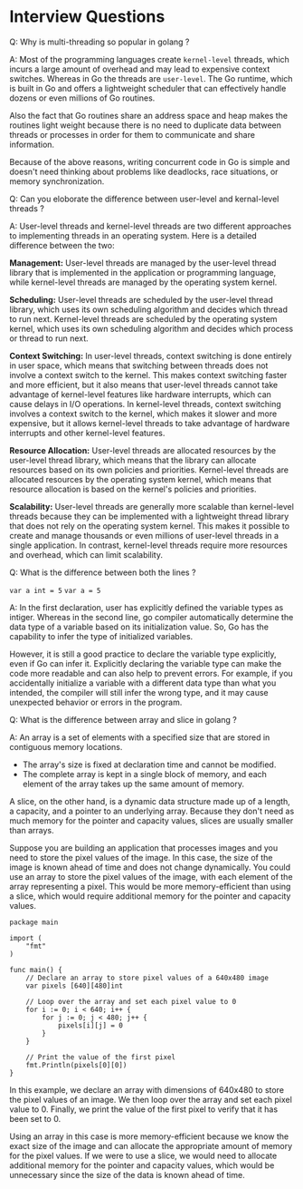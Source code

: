 # Interview Questions


Q: Why is multi-threading so popular in golang ?

A: Most of the programming languages create `kernel-level` threads, which incurs a large amount of overhead and may lead to expensive context switches.
Whereas in Go the threads are `user-level`. The Go runtime, which is built in Go and offers a lightweight scheduler that can effectively handle dozens or even millions of Go routines.

Also the fact that Go routines share an address space and heap makes the routines light weight because there is no need to duplicate
data between threads or processes in order for them to communicate and share information.

Because of the above reasons, writing concurrent code in Go is simple and doesn't need thinking about problems
like deadlocks, race situations, or memory synchronization. 

Q: Can you eloborate the difference between user-level and kernal-level threads ?

A: User-level threads and kernel-level threads are two different approaches to implementing threads in an operating system. 
Here is a detailed difference between the two:

**Management:** User-level threads are managed by the user-level thread library that is implemented in the application or programming language, while kernel-level threads are managed by the operating system kernel.

**Scheduling:** User-level threads are scheduled by the user-level thread library, which uses its own scheduling algorithm and decides which thread to run next. Kernel-level threads are scheduled by the operating system kernel, which uses its own scheduling algorithm and decides which process or thread to run next.

**Context Switching:** In user-level threads, context switching is done entirely in user space, which means that switching between threads does not involve a context switch to the kernel. This makes context switching faster and more efficient, but it also means that user-level threads cannot take advantage of kernel-level features like hardware interrupts, which can cause delays in I/O operations. In kernel-level threads, context switching involves a context switch to the kernel, which makes it slower and more expensive, but it allows kernel-level threads to take advantage of hardware interrupts and other kernel-level features.

**Resource Allocation:** User-level threads are allocated resources by the user-level thread library, which means that the library can allocate resources based on its own policies and priorities. Kernel-level threads are allocated resources by the operating system kernel, which means that resource allocation is based on the kernel's policies and priorities.

**Scalability:** User-level threads are generally more scalable than kernel-level threads because they can be implemented with a lightweight thread library that does not rely on the operating system kernel. This makes it possible to create and manage thousands or even millions of user-level threads in a single application. In contrast, kernel-level threads require more resources and overhead, which can limit scalability.

Q: What is the difference between both the lines ?

`var a int = 5`
`var a = 5`

A: In the first declaration, user has explicitly defined the variable types as intiger. Whereas in the second line, go compiler automatically determine the data type of a variable based on its initialization value. So, Go has the capability to infer the type of initialized variables.

However, it is still a good practice to declare the variable type explicitly, even if Go can infer it. Explicitly declaring the variable type can make the code more readable and can also help to prevent errors. For example, if you accidentally initialize a variable with a different data type than what you intended, the compiler will still infer the wrong type, and it may cause unexpected behavior or errors in the program.


Q: What is the difference between array and slice in golang ?

A: An array is a set of elements with a specified size that are stored in contiguous memory locations.
   - The array's size is fixed at declaration time and cannot be modified.
   - The complete array is kept in a single block of memory, and each element of the array takes up the same amount of memory.

A slice, on the other hand, is a dynamic data structure made up of a length, a capacity, and a pointer to an underlying array. Because they don't need as much memory for the pointer and capacity values, slices are usually smaller than arrays.

Suppose you are building an application that processes images and you need to store the pixel values of the image. In this case, the size of the image is known ahead of time and does not change dynamically. You could use an array to store the pixel values of the image, with each element of the array representing a pixel. This would be more memory-efficient than using a slice, which would require additional memory for the pointer and capacity values.

```
package main

import (
	"fmt"
)

func main() {
	// Declare an array to store pixel values of a 640x480 image
	var pixels [640][480]int

	// Loop over the array and set each pixel value to 0
	for i := 0; i < 640; i++ {
		for j := 0; j < 480; j++ {
			pixels[i][j] = 0
		}
	}

	// Print the value of the first pixel
	fmt.Println(pixels[0][0])
}
```

In this example, we declare an array with dimensions of 640x480 to store the pixel values of an image. We then loop over the array and set each pixel value to 0. Finally, we print the value of the first pixel to verify that it has been set to 0.

Using an array in this case is more memory-efficient because we know the exact size of the image and can allocate the appropriate amount of memory for the pixel values. If we were to use a slice, we would need to allocate additional memory for the pointer and capacity values, which would be unnecessary since the size of the data is known ahead of time.
